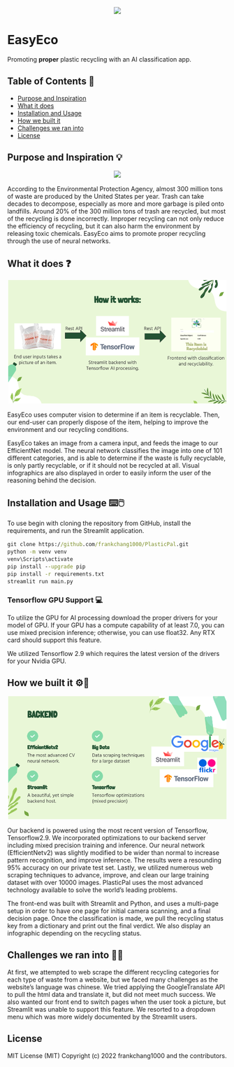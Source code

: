 <p align="center">
  <img src="https://github.com/frankchang1000/Poolesville/blob/main/docs/logo.png", width="150"/>
</p>

# EasyEco

Promoting **proper** plastic recycling with an AI classification app.

## Table of Contents 📑

* [Purpose and Inspiration](#purpose-and-inspiration)
* [What it does](#what-it-does)
* [Installation and Usage](#installation-and-usage)
* [How we built it](#how-we-built-it)
* [Challenges we ran into](#challenges-we-ran-into)
* [License](#license)

## Purpose and Inspiration 💡

<p align="center">
  <img src="https://github.com/frankchang1000/Poolesville/blob/main/docs/waste_statistics.png", width="500"/>
</p>

According to the Environmental Protection Agency, almost 300 million tons of waste are produced by the United States per year. Trash can take decades to decompose, especially as more and more garbage is piled onto landfills. Around 20% of the 300 million tons of trash are recycled, but most of the recycling is done incorrectly. Improper recycling can not only reduce the efficiency of recycling, but it can also harm the environment by releasing toxic chemicals. EasyEco aims to promote proper recycling through the use of neural networks.

## What it does ❓

<p align="center">
  <img src="https://github.com/frankchang1000/PlasticPal/blob/main/docs/slides/07.png", width="500"/>
</p>

EasyEco uses computer vision to determine if an item is recyclable. Then, our end-user can properly dispose of the item, helping to improve the environment and our recycling conditions.

EasyEco takes an image from a camera input, and feeds the image to our EfficientNet model. The neural network classifies the image into one of 101 different categories, and is able to determine if the waste is fully recyclable, is only partly recyclable, or if it should not be recycled at all. Visual infographics are also displayed in order to easily inform the user of the reasoning behind the decision.

## Installation and Usage ⌨️🖱️

To use begin with cloning the repository from GitHub, install the requirements, and run the Streamlit application.

```cmd
git clone https://github.com/frankchang1000/PlasticPal.git
python -m venv venv 
venv\Scripts\activate
pip install --upgrade pip
pip install -r requirements.txt
streamlit run main.py
```

### Tensorflow GPU Support 💻

To utilize the GPU for AI processing download the proper drivers for your model of GPU. If your GPU has a compute capability of at least 7.0, you can use mixed precision inference; otherwise, you can use float32. Any RTX card should support this feature.

We utilized Tensorflow 2.9 which requires the latest version of the drivers for your Nvidia GPU.

## How we built it ⚙️🔧

<p align="center">
  <img src="https://github.com/frankchang1000/PlasticPal/blob/main/docs/slides/09.png", width="500"/>
</p>

Our backend is powered using the most recent version of Tensorflow, Tensorflow2.9. We incorporated optimizations to our backend server including mixed precision training and inference. Our neural network (EfficientNetv2) was slightly modified to be wider than normal to increase pattern recognition, and improve inference. The results were a resounding 95% accuracy on our private test set. Lastly, we utilized numerous web scraping techniques to advance, improve, and clean our large training dataset with over 10000 images. PlasticPal uses the most advanced technology available to solve the world’s leading problems.

The front-end was built with Streamlit and Python, and uses a multi-page setup in order to have one page for initial camera scanning, and a final decision page. Once the classification is made, we pull the recycling status key from a dictionary and print out the final verdict. We also display an infographic depending on the recycling status.

## Challenges we ran into 👷‍♂️

At first, we attempted to web scrape the different recycling categories for each type of waste from a website, but we faced many challenges as the website’s language was chinese. We tried applying the GoogleTranslate API to pull the html data and translate it, but did not meet much success. We also wanted our front end to switch pages when the user took a picture, but Streamlit was unable to support this feature. We resorted to a dropdown menu which was more widely documented by the Streamlit users.

## License

MIT License (MIT) Copyright (c) 2022 frankchang1000 and the contributors.
